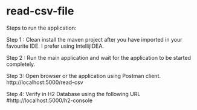 # read-csv-file

Steps to run the application:

Step 1 : Clean install the maven project after you have imported in your favourite IDE. I prefer using IntellijIDEA.

Step 2 : Run the main application and wait for the application to be started completely.

Step 3: Open browser or the application using Postman client.
http://localhost:5000/read-csv

Step 4: Verify in H2 Database using the following URL
#http://localhost:5000/h2-console
